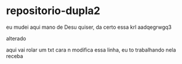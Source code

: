 # repositorio-dupla2
eu mudei aqui mano
de Desu quiser, da certo essa krl
aadqegrwgq3

alterado

aqui vai rolar um txt
cara n modifica essa linha, eu to trabalhando nela
receba